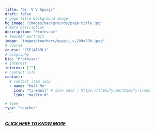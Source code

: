 ```yaml
---
title: "Dr. V V Appaji"
draft: false
# page title background image
bg_image: "images/backgrounds/page-title.jpg"
# meta description
description: "Professor"
# teacher portrait
image: "images/teachers/appaji_v-200x200.jpeg"
# course
course: "CSE(AI&ML)"
# biography
bio: "Professor"
# interest
interest: [""]
# contact info
contact:
  # contact item loop
  - name: "Mail Me"
    icon: "ti-email" # icon pack : https://themify.me/themify-icons
    link: "mailto:#"

# type
type: "teacher"
---
```


##### [CLICK HERE TO KNOW MORE](https://vardhaman.irins.org/profile/295432)
